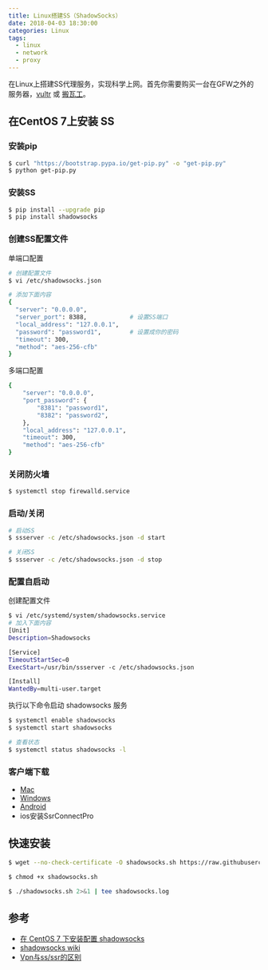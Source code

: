 ```yaml
---
title: Linux搭建SS（ShadowSocks）
date: 2018-04-03 18:30:00
categories: Linux
tags: 
  - linux
  - network
  - proxy
---
```


在Linux上搭建SS代理服务，实现科学上网。首先你需要购买一台在GFW之外的服务器，[vultr](https://www.vultr.com) 或 [搬瓦工](http://banwagong.cn)。

## 在CentOS 7上安装 SS
### 安装pip
```bash
$ curl "https://bootstrap.pypa.io/get-pip.py" -o "get-pip.py"
$ python get-pip.py
```

<!--more-->

### 安装SS
```bash
$ pip install --upgrade pip
$ pip install shadowsocks
```

### 创建SS配置文件
单端口配置

```bash
# 创建配置文件
$ vi /etc/shadowsocks.json

# 添加下面内容
{
  "server": "0.0.0.0",
  "server_port": 8388,            # 设置SS端口
  "local_address": "127.0.0.1",
  "password": "password1",        # 设置成你的密码
  "timeout": 300,
  "method": "aes-256-cfb"
}
```

多端口配置
```bash
{
    "server": "0.0.0.0",
    "port_password": {
        "8381": "password1",
        "8382": "password2",
    },
    "local_address": "127.0.0.1",
    "timeout": 300,
    "method": "aes-256-cfb"
}
```

### 关闭防火墙
```bash
$ systemctl stop firewalld.service
```

### 启动/关闭
```bash
# 启动SS
$ ssserver -c /etc/shadowsocks.json -d start

# 关闭SS
$ ssserver -c /etc/shadowsocks.json -d stop 
```

### 配置自启动
创建配置文件
```bash
$ vi /etc/systemd/system/shadowsocks.service
# 加入下面内容
[Unit]
Description=Shadowsocks

[Service]
TimeoutStartSec=0
ExecStart=/usr/bin/ssserver -c /etc/shadowsocks.json

[Install]
WantedBy=multi-user.target
```

执行以下命令启动 shadowsocks 服务
```bash
$ systemctl enable shadowsocks
$ systemctl start shadowsocks

# 查看状态
$ systemctl status shadowsocks -l
```




### 客户端下载
- [Mac](https://github.com/shadowsocks/ShadowsocksX-NG/releases/)
- [Windows](https://github.com/shadowsocks/shadowsocks-windows/releases)
- [Android](https://github.com/shadowsocks/shadowsocks-android/releases)
- ios安装SsrConnectPro


## 快速安装

```bash
$ wget --no-check-certificate -O shadowsocks.sh https://raw.githubusercontent.com/teddysun/shadowsocks_install/master/shadowsocks.sh

$ chmod +x shadowsocks.sh

$ ./shadowsocks.sh 2>&1 | tee shadowsocks.log
```


## 参考
- [在 CentOS 7 下安装配置 shadowsocks](http://morning.work/page/2015-12/install-shadowsocks-on-centos-7.html)
- [shadowsocks wiki](https://github.com/shadowsocks/shadowsocks/wiki)
- [Vpn与ss/ssr的区别](https://blog.csdn.net/marvel__dead/article/details/78495583)